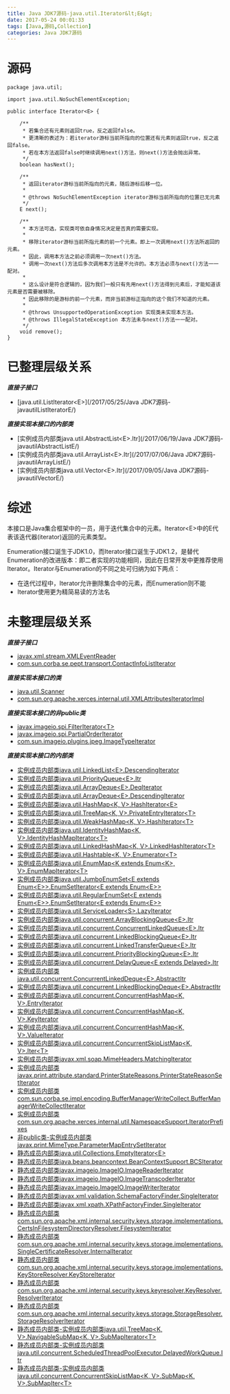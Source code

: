 ```yaml
---
title: Java JDK7源码-java.util.Iterator&lt;E&gt;
date: 2017-05-24 00:01:33
tags: [Java,源码,Collection]
categories: Java JDK7源码
---
```


# 源码

<!-- more -->

```
package java.util;

import java.util.NoSuchElementException;

public interface Iterator<E> {

    /**
     * 若集合还有元素则返回true，反之返回false。
     * 更清晰的表述为：若iterator游标当前所指向的位置还有元素则返回true，反之返回false。
     * 若在本方法返回false时继续调用next()方法，则next()方法会抛出异常。
     */
    boolean hasNext();

    /**
     * 返回iterator游标当前所指向的元素，随后游标后移一位。
     * 
     * @throws NoSuchElementException iterator游标当前所指向的位置已无元素
     */
    E next();

    /**
     * 本方法可选，实现类可依自身情况决定是否真的需要实现。
     * 
     * 移除iterator游标当前所指元素的前一个元素。即上一次调用next()方法所返回的元素。
     * 因此，调用本方法之前必须调用一次next()方法。
     * 调用一次next()方法后多次调用本方法是不允许的。本方法必须与next()方法一一配对。
     * 
     * 这么设计是符合逻辑的，因为我们一般只有先用next()方法得到元素后，才能知道该元素是否需要被移除。
     * 因此移除的是游标的前一个元素，而非当前游标正指向的这个我们不知道的元素。
     * 
     * @throws UnsupportedOperationException 实现类未实现本方法。
     * @throws IllegalStateException 本方法未与next()方法一一配对。
     */
    void remove();
}
```

# 已整理层级关系

***直接子接口***

- [java.util.ListIterator&lt;E&gt;](/2017/05/25/Java JDK7源码-javautilListIteratorE/)

***直接实现本接口的内部类***

- [实例成员内部类java.util.AbstractList&lt;E&gt;.Itr](/2017/06/19/Java JDK7源码-javautilAbstractListE/)
- [实例成员内部类java.util.ArrayList&lt;E&gt;.Itr](/2017/07/06/Java JDK7源码-javautilArrayListE/)
- [实例成员内部类java.util.Vector&lt;E&gt;.Itr](/2017/09/05/Java JDK7源码-javautilVectorE/)

# 综述

本接口是Java集合框架中的一员，用于迭代集合中的元素。Iterator&lt;E&gt;中的E代表该迭代器(iterator)返回的元素类型。

Enumeration接口诞生于JDK1.0，而Iterator接口诞生于JDK1.2，是替代Enumeration的改进版本：即二者实现的功能相同，因此在日常开发中更推荐使用Iterator。Iterator与Enumeration的不同之处可归纳为如下两点：

- 在迭代过程中，Iterator允许删除集合中的元素，而Enumeration则不能
- Iterator使用更为精简易读的方法名

# 未整理层级关系

***直接子接口***

- [javax.xml.stream.XMLEventReader]()
- [com.sun.corba.se.pept.transport.ContactInfoListIterator]()

***直接实现本接口的类***

- [java.util.Scanner]()
- [com.sun.org.apache.xerces.internal.util.XMLAttributesIteratorImpl]()

***直接实现本接口的非public类***

- [javax.imageio.spi.FilterIterator&lt;T&gt;]()
- [javax.imageio.spi.PartialOrderIterator]()
- [com.sun.imageio.plugins.jpeg.ImageTypeIterator]()

***直接实现本接口的内部类***

- [实例成员内部类java.util.LinkedList&lt;E&gt;.DescendingIterator]()
- [实例成员内部类java.util.PriorityQueue&lt;E&gt;.Itr]()
- [实例成员内部类java.util.ArrayDeque&lt;E&gt;.DeqIterator]()
- [实例成员内部类java.util.ArrayDeque&lt;E&gt;.DescendingIterator]()
- [实例成员内部类java.util.HashMap&lt;K, V&gt;.HashIterator&lt;E&gt;]()
- [实例成员内部类java.util.TreeMap&lt;K, V&gt;.PrivateEntryIterator&lt;T&gt;]()
- [实例成员内部类java.util.WeakHashMap&lt;K, V&gt;.HashIterator&lt;T&gt;]()
- [实例成员内部类java.util.IdentityHashMap&lt;K, V&gt;.IdentityHashMapIterator&lt;T&gt;]()
- [实例成员内部类java.util.LinkedHashMap&lt;K, V&gt;.LinkedHashIterator&lt;T&gt;]()
- [实例成员内部类java.util.Hashtable&lt;K, V&gt;.Enumerator&lt;T&gt;]()
- [实例成员内部类java.util.EnumMap&lt;K extends Enum&lt;K&gt;, V&gt;.EnumMapIterator&lt;T&gt;]()
- [实例成员内部类java.util.JumboEnumSet&lt;E extends Enum&lt;E&gt;&gt;.EnumSetIterator&lt;E extends Enum&lt;E&gt;&gt;]()
- [实例成员内部类java.util.RegularEnumSet&lt;E extends Enum&lt;E&gt;&gt;.EnumSetIterator&lt;E extends Enum&lt;E&gt;&gt;]()
- [实例成员内部类java.util.ServiceLoader&lt;S&gt;.LazyIterator]()
- [实例成员内部类java.util.concurrent.ArrayBlockingQueue&lt;E&gt;.Itr]()
- [实例成员内部类java.util.concurrent.ConcurrentLinkedQueue&lt;E&gt;.Itr]()
- [实例成员内部类java.util.concurrent.LinkedBlockingQueue&lt;E&gt;.Itr]()
- [实例成员内部类java.util.concurrent.LinkedTransferQueue&lt;E&gt;.Itr]()
- [实例成员内部类java.util.concurrent.PriorityBlockingQueue&lt;E&gt;.Itr]()
- [实例成员内部类java.util.concurrent.DelayQueue&lt;E extends Delayed&gt;.Itr]()
- [实例成员内部类java.util.concurrent.ConcurrentLinkedDeque&lt;E&gt;.AbstractItr]()
- [实例成员内部类java.util.concurrent.LinkedBlockingDeque&lt;E&gt;.AbstractItr]()
- [实例成员内部类java.util.concurrent.ConcurrentHashMap&lt;K, V&gt;.EntryIterator]()
- [实例成员内部类java.util.concurrent.ConcurrentHashMap&lt;K, V&gt;.KeyIterator]()
- [实例成员内部类java.util.concurrent.ConcurrentHashMap&lt;K, V&gt;.ValueIterator]()
- [实例成员内部类java.util.concurrent.ConcurrentSkipListMap&lt;K, V&gt;.Iter&lt;T&gt;]()
- [实例成员内部类javax.xml.soap.MimeHeaders.MatchingIterator]()
- [实例成员内部类javax.print.attribute.standard.PrinterStateReasons.PrinterStateReasonSetIterator]()
- [实例成员内部类com.sun.corba.se.impl.encoding.BufferManagerWriteCollect.BufferManagerWriteCollectIterator]()
- [实例成员内部类com.sun.org.apache.xerces.internal.util.NamespaceSupport.IteratorPrefixes]()
- [非public类-实例成员内部类javax.print.MimeType.ParameterMapEntrySetIterator]()
- [静态成员内部类java.util.Collections.EmptyIterator&lt;E&gt;]()
- [静态成员内部类java.beans.beancontext.BeanContextSupport.BCSIterator]()
- [静态成员内部类javax.imageio.ImageIO.ImageReaderIterator]()
- [静态成员内部类javax.imageio.ImageIO.ImageTranscoderIterator]()
- [静态成员内部类javax.imageio.ImageIO.ImageWriterIterator]()
- [静态成员内部类javax.xml.validation.SchemaFactoryFinder.SingleIterator]()
- [静态成员内部类javax.xml.xpath.XPathFactoryFinder.SingleIterator]()
- [静态成员内部类com.sun.org.apache.xml.internal.security.keys.storage.implementations.CertsInFilesystemDirectoryResolver.FilesystemIterator]()
- [静态成员内部类com.sun.org.apache.xml.internal.security.keys.storage.implementations.SingleCertificateResolver.InternalIterator]()
- [静态成员内部类com.sun.org.apache.xml.internal.security.keys.storage.implementations.KeyStoreResolver.KeyStoreIterator]()
- [静态成员内部类com.sun.org.apache.xml.internal.security.keys.keyresolver.KeyResolver.ResolverIterator]()
- [静态成员内部类com.sun.org.apache.xml.internal.security.keys.storage.StorageResolver.StorageResolverIterator]()
- [静态成员内部类-实例成员内部类java.util.TreeMap&lt;K, V&gt;.NavigableSubMap&lt;K, V&gt;.SubMapIterator&lt;T&gt;]()
- [静态成员内部类-实例成员内部类java.util.concurrent.ScheduledThreadPoolExecutor.DelayedWorkQueue.Itr]()
- [静态成员内部类-实例成员内部类java.util.concurrent.ConcurrentSkipListMap&lt;K, V&gt;.SubMap&lt;K, V&gt;.SubMapIter&lt;T&gt;]()